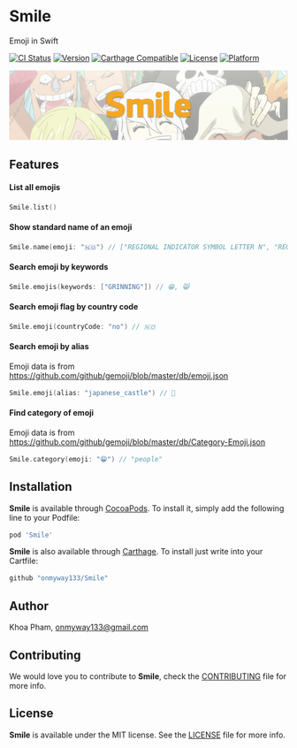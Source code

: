 # Smile
Emoji in Swift

[![CI Status](http://img.shields.io/travis/onmyway133/Smile.svg?style=flat)](https://travis-ci.org/onmyway133/Smile)
[![Version](https://img.shields.io/cocoapods/v/Smile.svg?style=flat)](http://cocoadocs.org/docsets/Smile)
[![Carthage Compatible](https://img.shields.io/badge/Carthage-compatible-4BC51D.svg?style=flat)](https://github.com/Carthage/Carthage)
[![License](https://img.shields.io/cocoapods/l/Smile.svg?style=flat)](http://cocoadocs.org/docsets/Smile)
[![Platform](https://img.shields.io/cocoapods/p/Smile.svg?style=flat)](http://cocoadocs.org/docsets/Smile)

![](Screenshots/Banner.png)

## Features

#### List all emojis

```swift
Smile.list()
```

#### Show standard name of an emoji

```swift
Smile.name(emoji: "🇳🇴") // ["REGIONAL INDICATOR SYMBOL LETTER N", "REGIONAL INDICATOR SYMBOL LETTER O"])
```

#### Search emoji by keywords

```swift
Smile.emojis(keywords: ["GRINNING"]) // 😁, 😸
```

#### Search emoji flag by country code

```swift
Smile.emoji(countryCode: "no") // 🇳🇴
```

#### Search emoji by alias

Emoji data is from https://github.com/github/gemoji/blob/master/db/emoji.json

```swift
Smile.emoji(alias: "japanese_castle") // 🏯
```

#### Find category of emoji

Emoji data is from https://github.com/github/gemoji/blob/master/db/Category-Emoji.json

```swift
Smile.category(emoji: "😁") // "people"
```

## Installation

**Smile** is available through [CocoaPods](http://cocoapods.org). To install
it, simply add the following line to your Podfile:

```ruby
pod 'Smile'
```

**Smile** is also available through [Carthage](https://github.com/Carthage/Carthage).
To install just write into your Cartfile:

```ruby
github "onmyway133/Smile"
```

## Author

Khoa Pham, onmyway133@gmail.com

## Contributing

We would love you to contribute to **Smile**, check the [CONTRIBUTING](https://github.com/onmyway133/Smile/blob/master/CONTRIBUTING.md) file for more info.

## License

**Smile** is available under the MIT license. See the [LICENSE](https://github.com/onmyway133/Smile/blob/master/LICENSE.md) file for more info.

